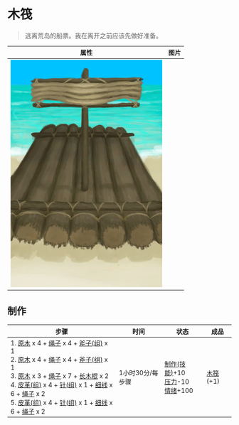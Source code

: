# 木筏  
> 逃离荒岛的船票。我在离开之前应该先做好准备。  
  
  属性  |   图片   
 ----  |  ----:   
   |  ![](Sprite/Raft.png)   
  
## 制作  
步骤  |  时间  |  状态  |  成品  
----  |  ----  |  ----  |  ----  
1. [原木](Log.md) x 4 + [绳子](Rope.md) x 4 + [斧子(组)](GpTag_Axe.md) x 1<br>2. [原木](Log.md) x 4 + [绳子](Rope.md) x 4 + [斧子(组)](GpTag_Axe.md) x 1<br>3. [原木](Log.md) x 3 + [绳子](Rope.md) x 7 + [长木棍](StickLong.md) x 2<br>4. [皮革(组)](GpTag_Leather.md) x 4 + [针(组)](GpTag_Needle.md) x 1 + [细线](CordFiber.md) x 6 + [绳子](Rope.md) x 2<br>5. [皮革(组)](GpTag_Leather.md) x 4 + [针(组)](GpTag_Needle.md) x 1 + [细线](CordFiber.md) x 6 + [绳子](Rope.md) x 2  |  1小时30分/每步骤  |  [制作(技能)](Skill_Crafting.md)+10<br>[压力](Stress.md)-10<br>[情绪](Morale.md)+100  |  [木筏](RaftEntrance.md)(+1)  
